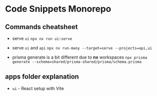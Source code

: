# Code Snippets Monorepo

## Commands cheatsheet

- serve `ui`
  `npx nx run ui:serve`

- serve `ui` and `api`
  `npx nx run-many --target=serve --projects=api,ui`

- prisma generate is a bit different due to **nx** workspaces
  `npx prisma generate --schema=shared/prisma-shared/prisma/schema.prisma`

## apps folder explanation

- `ui` - React setup with Vite
